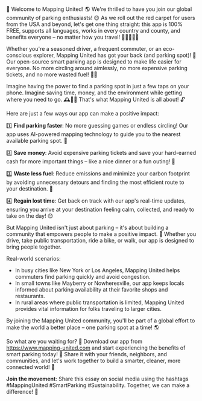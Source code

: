 🎉 Welcome to Mapping United! 🌎 We're thrilled to have you join our global community of parking enthusiasts! 😊 As we roll out the red carpet for users from the USA and beyond, let's get one thing straight: this app is 100% FREE, supports all languages, works in every country and county, and benefits everyone – no matter how you travel! 🚗🚌🚂🚶‍♀️

Whether you're a seasoned driver, a frequent commuter, or an eco-conscious explorer, Mapping United has got your back (and parking spot)! 🙌 Our open-source smart parking app is designed to make life easier for everyone. No more circling around aimlessly, no more expensive parking tickets, and no more wasted fuel! 💸🔋

Imagine having the power to find a parking spot in just a few taps on your phone. Imagine saving time, money, and the environment while getting where you need to go. 🕰️💸🌿 That's what Mapping United is all about! 🔓

Here are just a few ways our app can make a positive impact:

1️⃣ **Find parking faster**: No more guessing games or endless circling! Our app uses AI-powered mapping technology to guide you to the nearest available parking spot. 📍

2️⃣ **Save money**: Avoid expensive parking tickets and save your hard-earned cash for more important things – like a nice dinner or a fun outing! 💸

3️⃣ **Waste less fuel**: Reduce emissions and minimize your carbon footprint by avoiding unnecessary detours and finding the most efficient route to your destination. 🌟

4️⃣ **Regain lost time**: Get back on track with our app's real-time updates, ensuring you arrive at your destination feeling calm, collected, and ready to take on the day! 😊

But Mapping United isn't just about parking – it's about building a community that empowers people to make a positive impact. 🌟 Whether you drive, take public transportation, ride a bike, or walk, our app is designed to bring people together.

Real-world scenarios:

* In busy cities like New York or Los Angeles, Mapping United helps commuters find parking quickly and avoid congestion.
* In small towns like Mayberry or Nowheresville, our app keeps locals informed about parking availability at their favorite shops and restaurants.
* In rural areas where public transportation is limited, Mapping United provides vital information for folks traveling to larger cities.

By joining the Mapping United community, you'll be part of a global effort to make the world a better place – one parking spot at a time! 🌎

So what are you waiting for? 🤔 Download our app from https://www.mapping-united.com and start experiencing the benefits of smart parking today! 📲 Share it with your friends, neighbors, and communities, and let's work together to build a smarter, cleaner, more connected world! 🌟

**Join the movement**: Share this essay on social media using the hashtags #MappingUnited #SmartParking #Sustainability. Together, we can make a difference! 💪